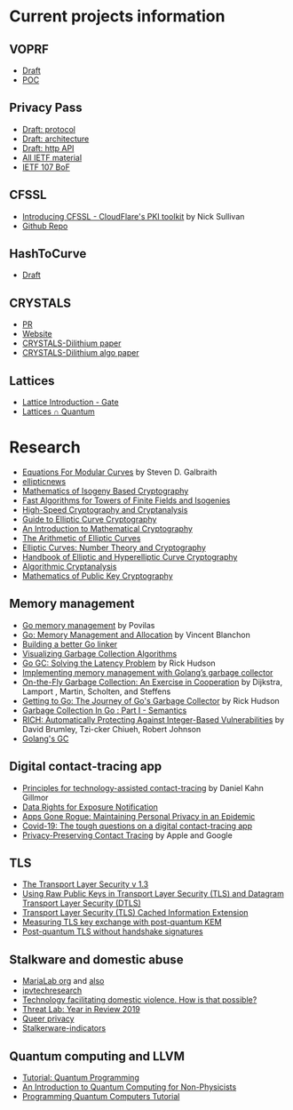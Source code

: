 # Current projects information

## VOPRF

* [Draft](https://github.com/cfrg/draft-irtf-cfrg-voprf)
* [POC](https://github.com/alxdavids/voprf-poc)

## Privacy Pass

* [Draft: protocol](https://tools.ietf.org/html/draft-davidson-pp-protocol-00)
* [Draft: architecture](https://tools.ietf.org/pdf/draft-davidson-pp-architecture-00.pdf)
* [Draft: http API](https://tools.ietf.org/pdf/draft-svaldez-pp-http-api-00.pdf)
* [All IETF material](https://github.com/alxdavids/privacy-pass-ietf)
* [IETF 107 BoF](https://datatracker.ietf.org/meeting/107/materials/agenda-107-privacypass)

## CFSSL

* [Introducing CFSSL - CloudFlare's PKI toolkit](https://blog.cloudflare.com/introducing-cfssl/) by Nick Sullivan
* [Github Repo](https://github.com/cloudflare/cfssl)

## HashToCurve

* [Draft](https://tools.ietf.org/pdf/draft-irtf-cfrg-hash-to-curve-06.pdf)

## CRYSTALS

* [PR](https://github.com/cloudflare/circl/pull/87)
* [Website](https://pq-crystals.org/dilithium/resources.shtml)
* [CRYSTALS-Dilithium paper](https://pq-crystals.org/dilithium/data/dilithium-specification-round2.pdf)
* [CRYSTALS-Dilithium algo paper](https://pq-crystals.org/dilithium/data/dilithium-specification.pdf)

## Lattices

* [Lattice Introduction - Gate](https://www.youtube.com/watch?v=3EAYX-wZH0g)
* [Lattices ∩ Quantum](https://www.youtube.com/watch?v=ZpJ2G0nk91Y)

# Research

* [Equations For Modular Curves](https://www.math.auckland.ac.nz/~sgal018/thesis.pdf) by Steven D. Galbraith
* [ellipticnews](https://ellipticnews.wordpress.com/)
* [Mathematics of Isogeny Based Cryptography](https://arxiv.org/pdf/1711.04062.pdf)
* [Fast Algorithms for Towers of Finite Fields and Isogenies](https://pastel.archives-ouvertes.fr/tel-00547034v3/document)
* [High-Speed Cryptography and Cryptanalysis](https://cryptojedi.org/peter/thesis/data/phdthesis-schwabe-printed.pdf)
* [Guide to Elliptic Curve Cryptography](http://cacr.uwaterloo.ca/ecc/order.html)
* [An Introduction to Mathematical Cryptography](http://www.math.brown.edu/~jhs/MathCryptoHome.html)
* [The Arithmetic of Elliptic Curves](http://www.math.brown.edu/~jhs/AECHome.html)
* [Elliptic Curves: Number Theory and Cryptography](http://www-users.math.umd.edu/~lcw/ec.html)
* [Handbook of Elliptic and Hyperelliptic Curve Cryptography](http://www.hyperelliptic.org/HEHCC/)
* [Algorithmic Cryptanalysis](http://www.joux.biz/algcrypt/index.html)
* [Mathematics of Public Key Cryptography](https://www.math.auckland.ac.nz/~sgal018/crypto-book/crypto-book.html)

## Memory management

* [Go memory management](https://povilasv.me/go-memory-management/) by Povilas
* [Go: Memory Management and Allocation](https://medium.com/a-journey-with-go/go-memory-management-and-allocation-a7396d430f44)
  by Vincent Blanchon
* [Building a better Go linker](https://docs.google.com/document/d/1D13QhciikbdLtaI67U6Ble5d_1nsI4befEd6_k1z91U/view#heading=h.g4m43nddv64t)
* [Visualizing Garbage Collection Algorithms](https://spin.atomicobject.com/2014/09/03/visualizing-garbage-collection-algorithms/)
* [Go GC: Solving the Latency Problem](https://www.youtube.com/watch?v=aiv1JOfMjm0&index=16&list=PL2ntRZ1ySWBf-_z-gHCOR2N156Nw930Hm) by Rick Hudson
* [Implementing memory management with Golang’s garbage collector](https://hub.packtpub.com/implementing-memory-management-with-golang-garbage-collector/)
* [On-the-Fly Garbage Collection: An Exercise in Cooperation](https://lamport.azurewebsites.net/pubs/garbage.pdf) by Dijkstra, Lamport , Martin, Scholten, and Steffens
* [Getting to Go: The Journey of Go's Garbage Collector](https://blog.golang.org/ismmkeynote) by Rick Hudson
* [Garbage Collection In Go : Part I - Semantics](https://www.ardanlabs.com/blog/2018/12/garbage-collection-in-go-part1-semantics.html)
* [RICH: Automatically Protecting Against Integer-Based Vulnerabilities](https://web.archive.org/web/20121010025025/http://www.cs.cmu.edu/~dbrumley/pubs/integer-ndss-07.pdf) by David Brumley, Tzi-cker Chiueh, Robert Johnson
* [Golang's GC](https://github.com/golang/go/blob/master/src/runtime/mgc.go)

## Digital contact-tracing app

* [Principles for technology-assisted contact-tracing](https://www.aclu.org/report/aclu-white-paper-principles-technology-assisted-contact-tracing) by Daniel Kahn Gillmor
* [Data Rights for Exposure Notification](https://exposurenotification.org/)
* [Apps Gone Rogue: Maintaining Personal Privacy in an Epidemic](https://arxiv.org/pdf/2003.08567.pdf)
* [Covid-19: The tough questions on a digital contact-tracing app](https://thespinoff.co.nz/society/29-04-2020/covid-19-the-tough-questions-on-a-digital-contact-tracing-app/)
* [Privacy-Preserving Contact Tracing](https://www.apple.com/covid19/contacttracing/) by Apple and Google

## TLS

* [The Transport Layer Security v 1.3](https://tools.ietf.org/html/rfc8446)
* [Using Raw Public Keys in Transport Layer Security (TLS) and Datagram Transport Layer Security (DTLS)](https://tools.ietf.org/html/rfc7250)
* [Transport Layer Security (TLS) Cached Information Extension](https://tools.ietf.org/html/rfc7924)
* [Measuring TLS key exchange with post-quantum KEM](https://csrc.nist.gov/CSRC/media/Events/Second-PQC-Standardization-Conference/documents/accepted-papers/kwiatkowski-measuring-tls.pdf)
* [Post-quantum TLS without handshake signatures](https://eprint.iacr.org/2020/534.pdf)

## Stalkware and domestic abuse

* [MariaLab org](https://www.instagram.com/p/CAWMEqEHlNz/) and [also](https://www.marialab.org/)
* [ipvtechresearch](https://www.ipvtechresearch.org/)
* [Technology facilitating domestic violence. How is that possible?](https://stopstalkerware.org/)
* [Threat Lab: Year in Review 2019](https://www.eff.org/deeplinks/2019/12/threat-lab-year-review-2019)
* [Queer privacy](https://leanpub.com/queerprivacy)
* [Stalkerware-indicators](https://github.com/Te-k/stalkerware-indicators)

## Quantum computing and LLVM

* [Tutorial: Quantum Programming](https://sites.google.com/ncsu.edu/qc-tutorial)
* [An Introduction to Quantum Computing for Non-Physicists](https://arxiv.org/PS_cache/quant-ph/pdf/9809/9809016v2.pdf)
* [Programming Quantum Computers Tutorial](https://www.youtube.com/watch?v=SCRZVVSUCp0&feature=youtu.be)


